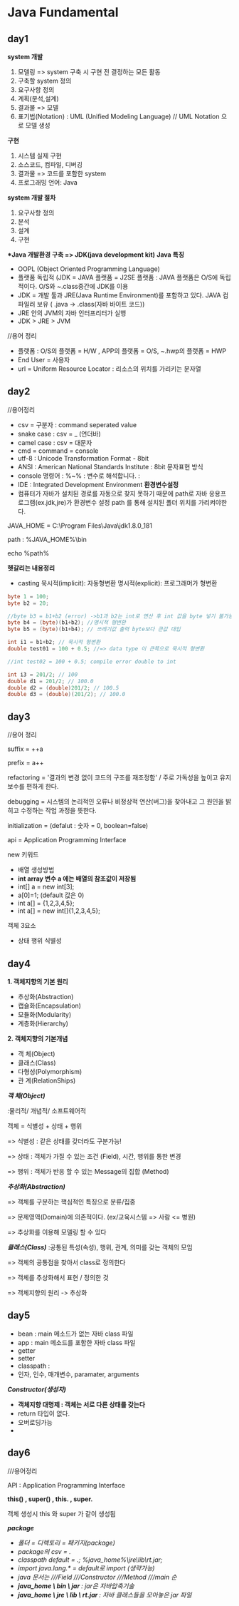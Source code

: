 # Java Fundamental
## day1

<strong>system 개발</strong>

1. 모델링 => system 구축 시 구현 전 결정하는 모든 활동
2. 구축할 system 정의
3. 요구사항 정의
4. 계획(분석,설계)
5. 결과물 => 모델
6. 표기법(Notation) : UML (Unified Modeling Language) // UML Notation 으로 모델 생성

<strong>구현</strong>
1. 시스템 실제 구현
2. 소스코드, 컴파일, 디버깅
3. 결과물 => 코드를 포함한 system
4. 프로그래밍 언어: Java

<strong>system 개발 절차</strong>
1. 요구사항 정의
2. 분석
3. 설계
4. 구현

<strong>*Java 개발환경 구축 => JDK(java development kit)</strong>
<strong>Java 특징</strong>
* OOPL (Object Oriented Programming Language)
* 플랫폼 독립적 (JDK = JAVA 플랫폼 = J2SE 플랫폼 : JAVA 플랫폼은 O/S에 독립적이다. O/S와 ~.class중간에 JDK를 이용
* JDK = 개발 툴과 JRE(Java Runtime Environment)를 포함하고 있다. JAVA 컴파일러 보유 ( .java -> .class(자바 바이트 코드))
* JRE 안의 JVM의 자바 인터프리터가 실행
* JDK > JRE > JVM
 
//용어 정리
* 플랫폼 : O/S의 플랫폼 = H/W , APP의 플랫폼 = O/S, ~.hwp의 플랫폼 = HWP
* End User = 사용자
* url = Uniform Resource Locator : 리소스의 위치를 가리키는 문자열
          
 ## day2
 //용어정리
 * csv = 구분자 : command seperated value
 * snake case : csv = _ (언더바)
 * camel case : csv = 대문자
 * cmd = command = console
 * utf-8 : Unicode Transformation Format - 8bit
 * ANSI : American National Standards Institute : 8bit 문자표현 방식
 * console 명령어 : %~% : 변수로 해석합니다. :
 * IDE : Integrated Development Environment
<strong>환경변수설정</strong>
* 컴퓨터가 자바가 설치된 경로를 자동으로 찾지 못하기 때문에 path로 자바 응용프로그램(ex.jdk,jre)가 환경변수 설정 path 를 통해 설치된 폴더 위치를 가리켜야한다.

 JAVA_HOME = C:\Program Files\Java\jdk1.8.0_181
 
 path : %JAVA_HOME%\bin
 
 echo %path%
 
<strong>헷갈리는 내용정리</strong>
* casting
묵시적(implicit): 자동형변환 
명시적(explicit): 프로그래머가 형변환

```java
byte 1 = 100;
byte b2 = 20;

//byte b3 = b1+b2 (error) ->b1과 b2는 int로 연산 후 int 값을 byte 넣기 불가능 
byte b4 = (byte)(b1+b2); //명시적 형변환
byte b5 = (byte)(b1+b4); // 쓰레기값 출력 byte보다 큰값 대입

int i1 = b1+b2; // 묵시적 형변환
double test01 = 100 + 0.5; //=> data type 이 큰쪽으로 묵시적 형변환

//int test02 = 100 + 0.5; compile error double to int

int i3 = 201/2; // 100
double d1 = 201/2; // 100.0
double d2 = (double)201/2; // 100.5
double d3 = (double)(201/2); // 100.0


```

## day3
//용어 정리

suffix = ++a

prefix = a++

refactoring =  '결과의 변경 없이 코드의 구조를 재조정함' / 주로 가독성을 높이고 유지보수를 편하게 한다.

debugging = 시스템의 논리적인 오류나 비정상적 연산(버그)을 찾아내고 그 원인을 밝히고 수정하는 작업 과정을 뜻한다. 

initialization = (defalut : 숫자 = 0, boolean=false)

api =  Application Programming Interface

new 키워드

* 배열 생성방법
* <strong>int array 변수 a 에는 배열의 참조값이 저장됨</strong>
* int[] a = new int[3];
* a[0]=1; (default 값은 0) 
* int a[] = {1,2,3,4,5};
* int a[] = new int[]{1,2,3,4,5};

객체 3요소
* 상태 행위 식별성

## day4

<Strong>1. 객체지향의 기본 원리</Strong>
- 추상화(Abstraction)
- 캡슐화(Encapsulation)
- 모듈화(Modularity)
- 계층화(Hierarchy)

<Strong>2. 객체지향의 기본개념 </Strong>
- 객 체(Object)
- 클래스(Class)
- 다형성(Polymorphism)
- 관 계(RelationShips)

<em><strong>객 체(Object)</strong></em>

:물리적/ 개념적/ 소프트웨어적

객체 = 식별성 + 상태 + 행위

=> 식별성 : 같은 상태를 갖더라도 구분가능!

=> 상태 : 객체가 가질 수 있는 조건 (Field), 시간, 행위를 통한 변경

=> 행위 : 객체가 반응 할 수 있는 Message의 집합 (Method)

<em><strong>추상화(Abstraction)</strong></em>

=> 객체를 구분하는 핵심적인 특징으로 분류/집중

=> 문제영역(Domain)에 의존적이다. (ex/교육시스템 => 사람 <= 병원)

=> 추상화를 이용해 모델링 할 수 있다

<em><strong>클래스(Class)</strong></em>
:공통된 특성(속성), 행위, 관계, 의미를 갖는 객체의 모임

=> 객체의 공통점을 찾아서 class로 정의한다

=> 객체를 추상화해서 표현 / 정의한 것

=> 객체지향의 원리 -> 추상화


## day5
* bean : main 메소드가 없는 자바 class 파일
* app : main 메소드를 포함한 자바 class 파일
* getter
* setter
* classpath : 
* 인자, 인수, 매개변수, paramater, arguments

<em><strong>Constructor(생성자)</strong></em>
* <strong>객체지향 대명제 : 객체는 서로 다른 상태를 갖는다</strong>
* return 타입이 없다.
* 오버로딩가능
* 

## day6
///용어정리

API : Application Programming Interface

<strong>this() , super() , this. , super. </strong>

객체 생성시 this 와 super 가 같이 생성됨

<em><strong>package</strong><em>
 
 * 폴더 = 디렉토리 = 패키지(package)
 * package의 csv = .
 * classpath default = .; %java_home%\jre\lib\rt.jar;
 * import java.lang.* = default로 import (생략가능)
 * java 문서는 ///Field ///Constructor ///Method ///main 순
 * <strong> java_home \ bin \ jar </strong> : jar은 자바압축기술
 * <strong> java_home \ jre \ lib \ rt.jar </strong> : 자바 클래스들을 모아놓은 jar 파일
 
